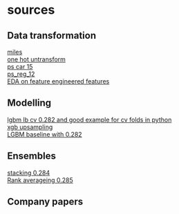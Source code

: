 # sources 


## Data transformation 
[miles](https://www.kaggle.com/c/porto-seguro-safe-driver-prediction/discussion/41489#latest-234768)
<br> 
[one hot untransform](https://www.kaggle.com/c/porto-seguro-safe-driver-prediction/discussion/40728)
<br>
[ps car 15](https://www.kaggle.com/c/porto-seguro-safe-driver-prediction/discussion/40599)
<br>
[ps_reg_12](https://www.kaggle.com/c/porto-seguro-safe-driver-prediction/discussion/41488#latest-233013) 
<br>
[EDA on feature engineered features](https://www.kaggle.com/peatle/eda-investigating-trends)

## Modelling 
[lgbm lb cv 0.282 and good example for cv folds in python](https://www.kaggle.com/aharless/lightgbm-cv-lb-282/notebook)
<br>
[xgb upsampling](https://www.kaggle.com/tunguz/xgb-20fold-classifier-upsampling/code)
<br>
[LGBM baseline with 0.282](https://www.kaggle.com/the1owl/forza-baseline-lightgbm-example/code)
  
## Ensembles 
[stacking 0.284](https://www.kaggle.com/yekenot/simple-stacker-lb-0-284)
<br>
[Rank averageing 0.285](https://www.kaggle.com/pavetr/stacking-lb-0-285)


## Company papers 
